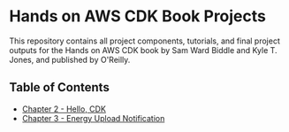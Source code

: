 # Hands on AWS CDK Book Projects

This repository contains all project components, tutorials, and final project outputs for the Hands on AWS CDK book by Sam Ward Biddle and Kyle T. Jones, and published by O'Reilly.

## Table of Contents

- [Chapter 2 - Hello, CDK](./projects/2-project-hello-cdk)
- [Chapter 3 - Energy Upload Notification](./projects/3-project-energy-upload-notification)
